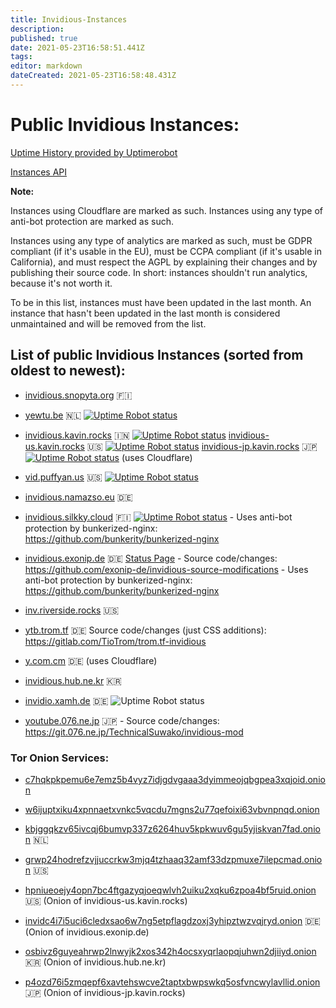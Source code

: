 ```yaml
---
title: Invidious-Instances
description: 
published: true
date: 2021-05-23T16:58:51.441Z
tags: 
editor: markdown
dateCreated: 2021-05-23T16:58:48.431Z
---
```


# Public Invidious Instances:

[Uptime History provided by Uptimerobot](https://stats.uptimerobot.com/89VnzSKAn)

[Instances API](https://instances.invidio.us/)


**Note:**

Instances using Cloudflare are marked as such. Instances using any type of anti-bot protection are marked as such.

Instances using any type of analytics are marked as such, must be GDPR compliant (if it's usable in the EU), must be CCPA compliant (if it's usable in California), and must respect the AGPL by explaining their changes and by publishing their source code. In short: instances shouldn't run analytics, because it's not worth it.

To be in this list, instances must have been updated in the last month. An instance that hasn't been updated in the last month is considered unmaintained and will be removed from the list.


## List of public Invidious Instances (sorted from oldest to newest):

* [invidious.snopyta.org](https://invidious.snopyta.org/) 🇫🇮

* [yewtu.be](https://yewtu.be) 🇳🇱 [![Uptime Robot status](https://img.shields.io/uptimerobot/status/m783898765-2a4efa67aa8d1c7be6b1dd9d)](https://uptime.invidious.io/784257752)

* [invidious.kavin.rocks](https://invidious.kavin.rocks) 🇮🇳 [![Uptime Robot status](https://img.shields.io/uptimerobot/status/m786132664-f9fa738fba1c4dc2f7364f71)](https://status.kavin.rocks/786132664) [invidious-us.kavin.rocks](https://invidious-us.kavin.rocks) 🇺🇸 [![Uptime Robot status](https://img.shields.io/uptimerobot/status/m788216947-f3f63d30899a10dbe9a0338a)](https://status.kavin.rocks/788216947) [invidious-jp.kavin.rocks](https://invidious-jp.kavin.rocks) 🇯🇵 [![Uptime Robot status](https://img.shields.io/uptimerobot/status/m788866642-8a4478b8853722e98b7634e9)](https://status.kavin.rocks/788866642) (uses Cloudflare)

* [vid.puffyan.us](https://vid.puffyan.us) 🇺🇸 [![Uptime Robot status](https://img.shields.io/uptimerobot/status/m786947233-1131c3f67b9a20621b1926d3?style=plastic)](https://stats.uptimerobot.com/n7A08HGVl6/786947233)

* [invidious.namazso.eu](https://invidious.namazso.eu) 🇩🇪

* [invidious.silkky.cloud](https://invidious.silkky.cloud) 🇫🇮 [![Uptime Robot status](https://img.shields.io/uptimerobot/status/m787784614-79d1acc4b425d1ed813fc793)](https://status.silkky.cloud/787784614) - Uses anti-bot protection by bunkerized-nginx: https://github.com/bunkerity/bunkerized-nginx

* [invidious.exonip.de](https://invidious.exonip.de) 🇩🇪 [Status Page](https://status.exonip.de/) - Source code/changes: https://github.com/exonip-de/invidious-source-modifications - Uses anti-bot protection by bunkerized-nginx: https://github.com/bunkerity/bunkerized-nginx

* [inv.riverside.rocks](https://inv.riverside.rocks) 🇺🇸

* [ytb.trom.tf](https://ytb.trom.tf) 🇩🇪 Source code/changes (just CSS additions): https://gitlab.com/TioTrom/trom.tf-invidious

* [y.com.cm](https://y.com.cm) 🇩🇪 (uses Cloudflare)

* [invidious.hub.ne.kr](https://invidious.hub.ne.kr) 🇰🇷

* [invidio.xamh.de](https://invidio.xamh.de) 🇩🇪 ![Uptime Robot status](https://img.shields.io/uptimerobot/status/m788804183-a33a0af7fb40e3bafa617cd8)

* [youtube.076.ne.jp](https://youtube.076.ne.jp) 🇯🇵 - Source code/changes: https://git.076.ne.jp/TechnicalSuwako/invidious-mod


### Tor Onion Services:
* [c7hqkpkpemu6e7emz5b4vyz7idjgdvgaaa3dyimmeojqbgpea3xqjoid.onion](http://c7hqkpkpemu6e7emz5b4vyz7idjgdvgaaa3dyimmeojqbgpea3xqjoid.onion)

* [w6ijuptxiku4xpnnaetxvnkc5vqcdu7mgns2u77qefoixi63vbvnpnqd.onion](http://w6ijuptxiku4xpnnaetxvnkc5vqcdu7mgns2u77qefoixi63vbvnpnqd.onion/)

* [kbjggqkzv65ivcqj6bumvp337z6264huv5kpkwuv6gu5yjiskvan7fad.onion](http://kbjggqkzv65ivcqj6bumvp337z6264huv5kpkwuv6gu5yjiskvan7fad.onion/) 🇳🇱

* [grwp24hodrefzvjjuccrkw3mjq4tzhaaq32amf33dzpmuxe7ilepcmad.onion](http://grwp24hodrefzvjjuccrkw3mjq4tzhaaq32amf33dzpmuxe7ilepcmad.onion) 🇺🇸

* [hpniueoejy4opn7bc4ftgazyqjoeqwlvh2uiku2xqku6zpoa4bf5ruid.onion](http://hpniueoejy4opn7bc4ftgazyqjoeqwlvh2uiku2xqku6zpoa4bf5ruid.onion) 🇺🇸 (Onion of invidious-us.kavin.rocks)

* [invidc4i7i5uci6cledxsao6w7ng5etpflagdzoxj3yhipztwzvqjryd.onion](http://invidc4i7i5uci6cledxsao6w7ng5etpflagdzoxj3yhipztwzvqjryd.onion) 🇩🇪 (Onion of invidious.exonip.de)

* [osbivz6guyeahrwp2lnwyjk2xos342h4ocsxyqrlaopqjuhwn2djiiyd.onion](http://osbivz6guyeahrwp2lnwyjk2xos342h4ocsxyqrlaopqjuhwn2djiiyd.onion) 🇰🇷 (Onion of invidious.hub.ne.kr)

* [p4ozd76i5zmqepf6xavtehswcve2taptxbwpswkq5osfvncwylavllid.onion](http://p4ozd76i5zmqepf6xavtehswcve2taptxbwpswkq5osfvncwylavllid.onion) 🇯🇵 (Onion of invidious-jp.kavin.rocks)

